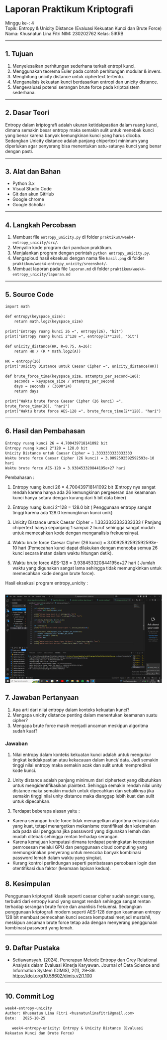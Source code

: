 # Laporan Praktikum Kriptografi
Minggu ke-: 4  
Topik: Entropy & Unicity Distance (Evaluasi Kekuatan Kunci dan Brute Force)
Nama: Khusnatun Lina Fitri
NIM: 230202762
Kelas: 5IKRB

---

## 1. Tujuan
1. Menyelesaikan perhitungan sederhana terkait entropi kunci.
2. Menggunakan teorema Euler pada contoh perhitungan modular & invers.
3. Menghitung unicity distance untuk ciphertext tertentu.
4. Menganalisis kekuatan kunci berdasarkan entropi dan unicity distance.
5. Mengevaluasi potensi serangan brute force pada kriptosistem sederhana.

---

## 2. Dasar Teori

Entropy dalam kriptografi adalah ukuran ketidakpastian dalam ruang kunci, dimana semakin besar entropy maka semakin sulit untuk menebak kunci yang benar karena banyak kemungkinan kunci yang harus dicoba.
Sedangkan Unicity distance adalah panjang chipertext minimum yang diperlukan agar penyerang bisa menentukan satu-satunya kunci yang benar dengan pasti.

---

## 3. Alat dan Bahan
- Python 3.x  
- Visual Studio Code 
- Git dan akun GitHub
- Google chrome
- Google Schollar
---

## 4. Langkah Percobaan

1. Membuat file `entropy_unicity.py` di folder `praktikum/week4-entropy_unicity/src/`.
2. Menyalin kode program dari panduan praktikum.
3. Menjalankan program dengan perintah `python entropy_unicity.py`.
4. Mengaploud hasil eksekusi dengan nama file `hasil.png` di folder `praktikum/week4-entropy_unicity/sreenshot/`.
5. Membuat laporan pada file `laporan.md` di folder  `praktikum/week4-entropy_unicity/laporan.md`

---

## 5. Source Code

```
import math

def entropy(keyspace_size):
    return math.log2(keyspace_size)

print("Entropy ruang kunci 26 =", entropy(26), "bit")
print("Entropy ruang kunci 2^128 =", entropy(2**128), "bit")

def unicity_distance(HK, R=0.75, A=26):
    return HK / (R * math.log2(A))

HK = entropy(26)
print("Unicity Distance untuk Caesar Cipher =", unicity_distance(HK))

def brute_force_time(keyspace_size, attempts_per_second=1e6):
    seconds = keyspace_size / attempts_per_second
    days = seconds / (3600*24)
    return days

print("Waktu brute force Caesar Cipher (26 kunci) =", brute_force_time(26), "hari")
print("Waktu brute force AES-128 =", brute_force_time(2**128), "hari")
```
---

## 6. Hasil dan Pembahasan
```
Entropy ruang kunci 26 = 4.700439718141092 bit
Entropy ruang kunci 2^128 = 128.0 bit
Unicity Distance untuk Caesar Cipher = 1.3333333333333333
Waktu brute force Caesar Cipher (26 kunci) = 3.0092592592592593e-10 hari
Waktu brute force AES-128 = 3.938453320844195e+27 hari
```
Pembahasan : 

1. Entropy ruang kunci 26 = 4.700439718141092 bit (Entropy nya sangat rendah karena hanya ada 26 kemungkinan pergeseran dan keamanan kunci hanya setara dengan kurang dari 5 bit data biner)
   
2. Entropy ruang kunci 2^128 = 128.0 bit ( Penggunaan entropy sangat tinggi karena ada 128.0 kemungkinan kunci unik)
   
3. Unicity Distance untuk Caesar Cipher = 1.3333333333333333 ( Panjang chipertext hanya sepanjang 1 sampai 2 huruf sehingga sangat mudah untuk memecahkan kode dengan menganalisis frekuensinya).

4. Waktu brute force Caesar Cipher (26 kunci) = 3.0092592592592593e-10 hari (Pemecahan kunci dapat dilakukan dengan mencoba semua 26 kunci secara instan dalam waktu hitungan detik).

5. Waktu brute force AES-128 = 3.938453320844195e+27 hari ( Jumlah waktu yang digunakan sangat lama sehingga tidak memungkinkan untuk memecahkan kode dengan brute force).

Hasil eksekusi program entropy_unicity :

![Hasil Eksekusi](screenshots/hasil.png)
---

## 7. Jawaban Pertanyaan

1. Apa arti dari nilai entropy dalam konteks kekuatan kunci?
2. Mengapa unicity distance penting dalam menentukan keamanan suatu cipher?
3. Mengapa brute force masih menjadi ancaman meskipun algoritma sudah kuat?

### Jawaban
1. Nilai entropy dalam konteks kekuatan kunci adalah untuk mengukur tingkat ketidakpastian atau kekacauan dalam kunci/ data. Jadi semakin tinggi nilai entropy maka semakin acak dan sulit untuk memprediksi kode kunci.

2. Unity distance adalah panjang minimum dari ciphertext yang dibutuhkan untuk mengidentifikasikan plaintext. Sehingga semakin rendah nilai unity distance maka semakin mudah untuk dipecahkan dan sebaliknya jika semakin tinggi nilai unity distance maka dianggap lebih kuat dan sulit untuk dipecahkan.

3. Terdapat beberapa alasan yaitu : 
- Karena serangan brute force tidak menargetkan algoritma enkripsi data yang kuat, tetapi menargetkan mekanisme otentifikasi dan kelemahan ada pada sisi pengguna jika passsword yang digunakan lemah dan mudah ditebak sehingga rentan terhadap serangan.
- Karena kemajuan komputasi dimana terdapat peningkatan kecepatan pemrosesan melalui GPU dan penggunaan cloud computing yang memungkinakan penyerang untuk mencoba banyak kombinasi password lemah dalam waktu yang singkat.
- Kurang kontrol perlindungan seperti pembatasan percobaan login dan otentifikasi dua faktor (keamaan lapisan kedua).
  
## 8. Kesimpulan
Penggunaan kriptografi klasik seperti caesar cipher sudah sangat usang, terbukti dari entropy kunci yang sangat rendah sehingga sangat rentan terhadap serangan brute force dan ananlisis frekuensi. Sedangkan penggunaan kriptografi modern seperti AES-128 dengan keamanan entropy 128 bit membuat pemecahan kunci secara komputasi menjadi mustahil, meskipun ancaman brute force tetap ada dengan menyerang penggunaan kombinasi password yang lemah.

---

## 9. Daftar Pustaka
- Setiawansyah. (2024). Penerapan Metode Entropy dan Grey Relational Analysis dalam Evaluasi Kinerja Karyawan. Journal of Data Science and Information System (DIMIS), 2(1), 29–39. https://doi.org/10.58602/dimis.v2i1.100
---

## 10. Commit Log

```
week4-entropy-unicity
Author: Khusnatun Lina Fitri <husnatunlinafitri@gmail.com>
Date:   2025-10-25

   week4-entropy-unicity: Entropy & Unicity Distance (Evaluasi Kekuatan Kunci dan Brute Force)
```

